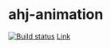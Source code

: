 # ahj-animation

[![Build status](https://ci.appveyor.com/api/projects/status/jayrru9pu4ahd9o6/branch/main?svg=true)](https://ci.appveyor.com/project/bombik815/ahj-animation/branch/main)
[Link](https://bombik815.github.io/ahj-animation/)
